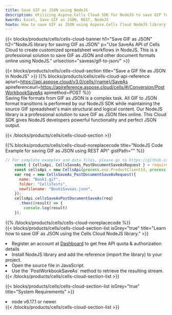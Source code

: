 ```yaml
---
title: Save GIF as JSON using NodeJS 
description: Utilizing Aspose.Cells Cloud SDK for NodeJS to save GIF format file as JSON format file. 
kwords: Excel, Save GIF as JSON, REST, NodeJS
howto: How to save GIF as JSON using Aspose.Cells Cloud NodeJS library.
---
```



{{< blocks/products/cells/cells-cloud-banner h1="Save GIF as JSON" h2="NodeJS library for saving GIF as JSON" p="Use SaveAs API of Cells Cloud to create customized spreadsheet workflows in NodeJS. This is a professional solution to save GIF as JSON and other document formats online using NodeJS." urlsection="saveas/gif-to-json/" >}}

{{< blocks/products/cells/cells-cloud-section  title="Save a GIF file as JSON in NodeJS" >}}
{{% blocks/products/cells/cells-cloud-api-reference  apiurl=https://api.aspose.cloud/v3.0/cells/{name}/SaveAs  apireferenceurl=https://apireference.aspose.cloud/cells/#/Conversion/PostWorkbookSaveAs  apimethod=POST %}}
<br/>
Saving file formats from GIF as JSON is a complex task. All GIF to JSON format transitions is performed by our NodeJS SDK while maintaining the source GIF spreadsheet's main structural and logical content. Our NodeJS library is a professional solution to save GIF as JSON files online. This Cloud SDK gives NodeJS developers powerful functionality and perfect JSON output.

{{< /blocks/products/cells/cells-cloud-section >}}

{{% blocks/products/cells/cells-cloud-noreplacecode title="NodeJS Code Example for saving GIF as JSON using REST API" gistPath="" %}}
  
```js
// For complete examples and data files, please go to https://github.com/aspose-cells-cloud/aspose-cells-cloud-node/
    const { CellsApi, CellsSaveAs_PostDocumentSaveAsRequest } = require("asposecellscloud");
    const cellsApi = new CellsApi(process.env.ProductClientId, process.env.ProductClientSecret);
    var req = new CellsSaveAs_PostDocumentSaveAsRequest({
      name: "Book1.gif",
      folder: "CellsTests",
      newfilename: "Book1Saveas.json",
    });
    cellsApi.cellsSaveAsPostDocumentSaveAs(req)
      .then((result) => {
        console.log(result)
    });
```
  
{{% /blocks/products/cells/cells-cloud-noreplacecode  %}}
<br/>
{{< blocks/products/cells/cells-cloud-section-list isGrey="true"  title="Learn how to save GIF as JSON using the Cells Cloud NodeJS library." >}}
<li>Register an account at <a href="https://dashboard.aspose.cloud/">Dashboard</a> to get free API quota & authorization details</li>
<li>Install NodeJS library and add the reference (import the library) to your project.</li>
<li>Open the source file in JavaScript.</li>
<li>Use the `PostWorkbookSaveAs` method to retrieve the resulting stream.</li>
{{< /blocks/products/cells/cells-cloud-section-list >}}

{{< blocks/products/cells/cells-cloud-section-list isGrey="true"  title="System Requirements" >}}
<li>node v6.17.1 or newer</li>
{{< /blocks/products/cells/cells-cloud-section-list >}}
